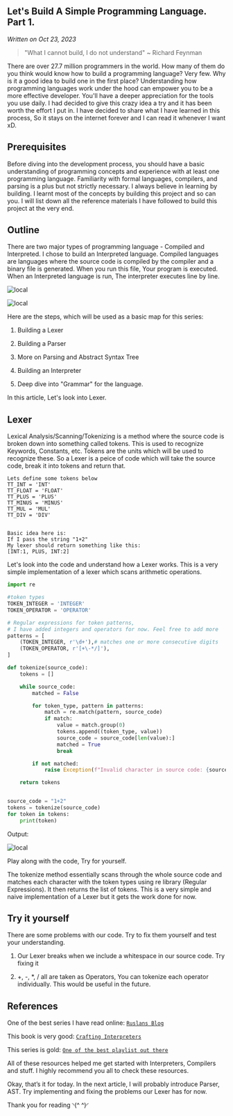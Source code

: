 ## Let's Build A Simple Programming Language. Part 1.

*Written on Oct 23, 2023*

> "What I cannot build, I do not understand"    ~ Richard Feynman

There are over 27.7 million programmers in the world. How many of them do you think would know how to build a programming language? Very few. Why is it a good idea to build one in the first place? Understanding how programming languages work under the hood can empower you to be a more effective developer. You'll have a deeper appreciation for the tools you use daily. I had decided to give this crazy idea a try and it has been worth the effort I put in. I have decided to share what I have learned in this process, So it stays on the internet forever and I can read it whenever I want xD.

## Prerequisites
Before diving into the development process, you should have a basic understanding of programming concepts and experience with at least one programming language. Familiarity with formal languages, compilers, and parsing is a plus but not strictly necessary. I always believe in learning by building. I learnt most of the concepts by building this project and so can you. I will list down all the reference materials I have followed to build this project at the very end.

## Outline
There are two major types of programming language - Compiled and Interpreted. I chose to build an Interpreted language. Compiled languages are languages where the source code is compiled by the compiler and a binary file is generated. When you run this file, Your program is executed. When an Interpreted language is run, The interpreter executes line by line.

![local](/articleimages/compiler.png)

![local](/articleimages/interpreter.png)

Here are the steps, which will be used as a basic map for this series:

1. Building a Lexer

2. Building a Parser

3. More on Parsing and Abstract Syntax Tree

4. Building an Interpreter

5. Deep dive into "Grammar" for the language.

In this article, Let's look into Lexer.
## Lexer
Lexical Analysis/Scanning/Tokenizing is a method where the source code is broken down into something called tokens. This is used to recognize Keywords, Constants, etc. Tokens are the units which will be used to recognize these. So a Lexer is a peice of code which will take the source code, break it into tokens and return that.

```plaintext
Lets define some tokens below
TT_INT = 'INT'
TT_FLOAT = 'FLOAT'
TT_PLUS = 'PLUS'
TT_MINUS = 'MINUS'
TT_MUL = 'MUL'
TT_DIV = 'DIV'


Basic idea here is:
If I pass the string "1+2"
My lexer should return something like this:
[INT:1, PLUS, INT:2]
```

Let's look into the code and understand how a Lexer works. This is a very simple implementation of a lexer which scans arithmetic operations.

```python
import re

#token types
TOKEN_INTEGER = 'INTEGER'
TOKEN_OPERATOR = 'OPERATOR'

# Regular expressions for token patterns,
# I have added integers and operators for now. Feel free to add more
patterns = [
    (TOKEN_INTEGER, r'\d+'),# matches one or more consecutive digits 
    (TOKEN_OPERATOR, r'[+\-*/]'),
]

def tokenize(source_code):
    tokens = []

    while source_code:
        matched = False

        for token_type, pattern in patterns:
            match = re.match(pattern, source_code)
            if match:
                value = match.group(0)
                tokens.append((token_type, value))
                source_code = source_code[len(value):]
                matched = True
                break

        if not matched:
            raise Exception(f"Invalid character in source code: {source_code[0]}")

    return tokens


source_code = "1+2"
tokens = tokenize(source_code)
for token in tokens:
    print(token)
```
Output:

![local](/articleimages/output.png)

Play along with the code, Try for yourself.

The tokenize method essentially scans through the whole source code and matches each character with the token types using re library (Regular Expressions). It then returns the list of tokens. This is a very simple and naive implementation of a Lexer but it gets the work done for now.

## Try it yourself
There are some problems with our code. Try to fix them yourself and test your understanding.

1. Our Lexer breaks when we include a whitespace in our source code. Try fixing it

2. +, -, *, / all are taken as Operators, You can tokenize each operator individually. This would be useful in the future.

## References
One of the best series I have read online: [`Ruslans Blog`](https://ruslanspivak.com/lsbasi-part1/)

This book is very good: [`Crafting Interpreters`](https://craftinginterpreters.com)

This series is gold: [`One of the best playlist out there`](https://www.youtube.com/playlist?list=PLZQftyCk7_SdoVexSmwy_tBgs7P0b97yD)

All of these resources helped me get started with Interpreters, Compilers and stuff. I highly recommend you all to check these resources.

Okay, that’s it for today. In the next article, I will probably introduce Parser, AST. Try implementing and fixing the problems our Lexer has for now.

Thank you for reading ◝(^ ^)◜


